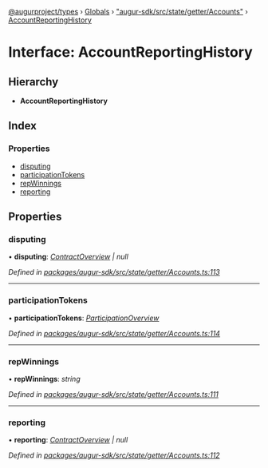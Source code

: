 [@augurproject/types](../README.md) › [Globals](../globals.md) › ["augur-sdk/src/state/getter/Accounts"](../modules/_augur_sdk_src_state_getter_accounts_.md) › [AccountReportingHistory](_augur_sdk_src_state_getter_accounts_.accountreportinghistory.md)

# Interface: AccountReportingHistory

## Hierarchy

* **AccountReportingHistory**

## Index

### Properties

* [disputing](_augur_sdk_src_state_getter_accounts_.accountreportinghistory.md#disputing)
* [participationTokens](_augur_sdk_src_state_getter_accounts_.accountreportinghistory.md#participationtokens)
* [repWinnings](_augur_sdk_src_state_getter_accounts_.accountreportinghistory.md#repwinnings)
* [reporting](_augur_sdk_src_state_getter_accounts_.accountreportinghistory.md#reporting)

## Properties

###  disputing

• **disputing**: *[ContractOverview](_augur_sdk_src_state_getter_accounts_.contractoverview.md) | null*

*Defined in [packages/augur-sdk/src/state/getter/Accounts.ts:113](https://github.com/AugurProject/augur/blob/69c4be52bf/packages/augur-sdk/src/state/getter/Accounts.ts#L113)*

___

###  participationTokens

• **participationTokens**: *[ParticipationOverview](_augur_sdk_src_state_getter_accounts_.participationoverview.md)*

*Defined in [packages/augur-sdk/src/state/getter/Accounts.ts:114](https://github.com/AugurProject/augur/blob/69c4be52bf/packages/augur-sdk/src/state/getter/Accounts.ts#L114)*

___

###  repWinnings

• **repWinnings**: *string*

*Defined in [packages/augur-sdk/src/state/getter/Accounts.ts:111](https://github.com/AugurProject/augur/blob/69c4be52bf/packages/augur-sdk/src/state/getter/Accounts.ts#L111)*

___

###  reporting

• **reporting**: *[ContractOverview](_augur_sdk_src_state_getter_accounts_.contractoverview.md) | null*

*Defined in [packages/augur-sdk/src/state/getter/Accounts.ts:112](https://github.com/AugurProject/augur/blob/69c4be52bf/packages/augur-sdk/src/state/getter/Accounts.ts#L112)*
